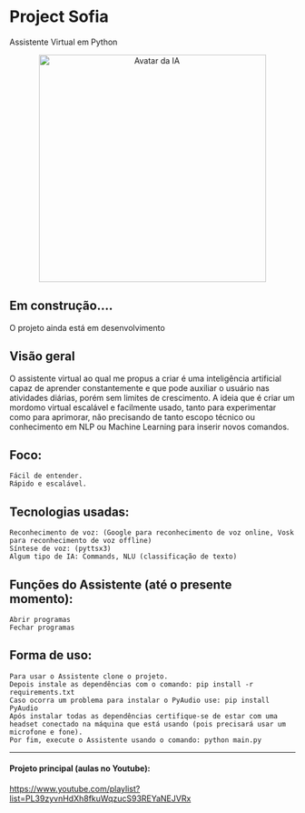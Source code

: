 # Project Sofia
   Assistente Virtual em Python

<p align="center">
  <img src="https://github.com/sousadevelop/sofia/assets/92130316/c7382330-7f14-45a0-82e9-6a9dfdb82f3d" alt="Avatar da IA" width="400" height="400">
</p>


## Em construção....

O projeto ainda está em desenvolvimento

## Visão geral

O assistente virtual ao qual me propus a criar é uma inteligência artificial capaz de aprender constantemente e que pode auxiliar o usuário nas atividades diárias, porém sem limites de crescimento. A ideia que é criar um mordomo virtual escalável e facilmente usado, tanto para experimentar como para aprimorar, não precisando de tanto escopo técnico ou conhecimento em NLP ou Machine Learning para inserir novos comandos.

## Foco:
    Fácil de entender.
    Rápido e escalável.

## Tecnologias usadas:
    Reconhecimento de voz: (Google para reconhecimento de voz online, Vosk para reconhecimento de voz offline)
    Síntese de voz: (pyttsx3)
    Algum tipo de IA: Commands, NLU (classificação de texto)

## Funções do Assistente (até o presente momento):
    Abrir programas
    Fechar programas

## Forma de uso:

    Para usar o Assistente clone o projeto.
    Depois instale as dependências com o comando: pip install -r requirements.txt
    Caso ocorra um problema para instalar o PyAudio use: pip install PyAudio
    Após instalar todas as dependências certifique-se de estar com uma headset conectado na máquina que está usando (pois precisará usar um microfone e fone).
    Por fim, execute o Assistente usando o comando: python main.py

---

#### Projeto principal (aulas no Youtube):
https://www.youtube.com/playlist?list=PL39zyvnHdXh8fkuWqzucS93REYaNEJVRx
